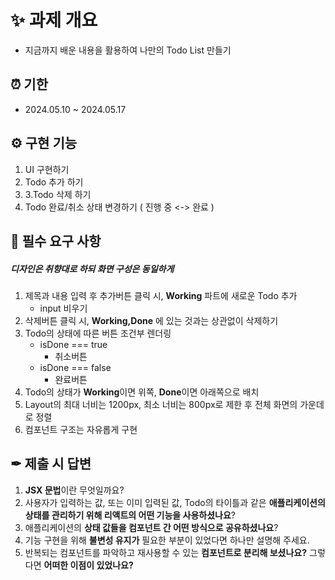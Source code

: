 # ✨ 과제 개요
- 지금까지 배운 내용을 활용하여 나만의 Todo List 만들기

## ⏰ 기한
- 2024.05.10 ~ 2024.05.17

## ⚙ 구현 기능
1. UI 구현하기
2. Todo 추가 하기
3. 3.Todo 삭제 하기
4. Todo 완료/취소 상태 변경하기 ( 진행 중 <-> 완료 )

## 🎇 필수 요구 사항
##### 디자인은 취향대로 하되 화면 구성은 동일하게
1. 제목과 내용 입력 후 추가버튼 클릭 시, **Working** 파트에 새로운 Todo 추가
	- input 비우기
2.	삭제버튼 클릭 시, **Working,Done** 에 있는 것과는 상관없이 삭제하기
3. Todo의 상태에 따른 버튼 조건부 렌더링
	-	isDone === true
    	- 취소버튼
    -	isDone === false
    	-	완료버튼
4. Todo의 상태가 **Working**이면 위쪽, **Done**이면 아래쪽으로 배치
5. Layout의 최대 너비는 1200px, 최소 너비는 800px로 제한 후 전체 화면의 가운데로 정렬
6. 컴포넌트 구조는 자유롭게 구현

## ✒ 제출 시 답변
1. **JSX 문법**이란 무엇일까요?
2. 사용자가 입력하는 값, 또는 이미 입력된 값,
   Todo의 타이틀과 같은 **애플리케이션의 상태를 관리하기 위해 리액트의 어떤 기능을 사용하셨나요**?
4. 애플리케이션의 **상태 값들을 컴포넌트 간 어떤 방식으로 공유하셨나요**?
5. 기능 구현을 위해 **불변성 유지가** 필요한 부분이 있었다면 하나만 설명해 주세요.
6. 반복되는 컴포넌트를 파악하고 재사용할 수 있는 **컴포넌트로 분리해 보셨나요?** 그렇다면 **어떠한 이점이 있었나요?**

